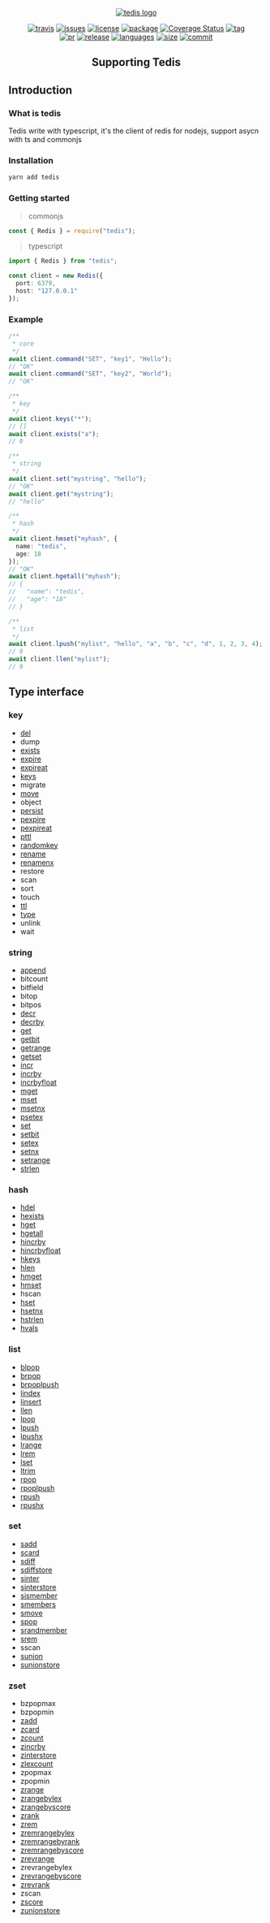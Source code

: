 <p align="center">
  <a href="https://tedis.myour.tech/en" target="_blank" rel="noopener noreferrer"><img src="./doc/.vuepress/public/icons/android-chrome-192x192.png" alt="tedis logo"></a>
</p>

<p align="center">
  <a href="https://travis-ci.org/myour-cc/tedis"><img src="https://img.shields.io/travis/myour-cc/tedis.svg" alt="travis"></a>
  <a href="https://github.com/myour-cc/tedis/issues"><img src="https://img.shields.io/github/issues-raw/myour-cc/tedis.svg" alt="issues"></a>
  <a href="https://github.com/myour-cc/tedis"><img src="https://img.shields.io/github/license/myour-cc/tedis.svg" alt="license"></a>
  <a href="https://www.npmjs.com/package/tedis"><img src="https://img.shields.io/npm/v/tedis.svg" alt="package"></a>
  <a href='https://codecov.io/gh/myour-cc/tedis'><img src='https://img.shields.io/codecov/c/github/myour-cc/tedis.svg' alt='Coverage Status' /></a>
  <a href="javascript:void(0)" ><img src="https://img.shields.io/github/tag/myour-cc/tedis.svg" alt="tag"></a>
  <br>
  <a href="javascript:void(0)" ><img src="https://img.shields.io/github/issues-pr/myour-cc/tedis.svg" alt="pr"></a>
  <a href="javascript:void(0)" ><img src="https://img.shields.io/github/release/myour-cc/tedis.svg" alt="release"></a>
  <a href="javascript:void(0)" ><img src="https://img.shields.io/github/languages/top/myour-cc/tedis.svg" alt="languages"></a>
  <a href="javascript:void(0)" ><img src="https://img.shields.io/github/languages/code-size/myour-cc/tedis.svg" alt="size"></a>
  <a href="javascript:void(0)" ><img src="https://img.shields.io/github/last-commit/myour-cc/tedis.svg" alt="commit"></a>
</p>

<h2 align="center">Supporting Tedis</h2>

## Introduction

### What is tedis

Tedis write with typescript, it's the client of redis for nodejs, support asycn with ts and commonjs

### Installation

```sh
yarn add tedis
```

### Getting started

> commonjs

```js
const { Redis } = require("tedis");
```

> typescript

```ts
import { Redis } from "tedis";
```

```ts
const client = new Redis({
  port: 6379,
  host: "127.0.0.1"
});
```

### Example

```ts
/**
 * core
 */
await client.command("SET", "key1", "Hello");
// "OK"
await client.command("SET", "key2", "World");
// "OK"

/**
 * key
 */
await client.keys("*");
// []
await client.exists("a");
// 0

/**
 * string
 */
await client.set("mystring", "hello");
// "OK"
await client.get("mystring");
// "hello"

/**
 * hash
 */
await client.hmset("myhash", {
  name: "tedis",
  age: 18
});
// "OK"
await client.hgetall("myhash");
// {
//   "name": "tedis",
//   "age": "18"
// }

/**
 * list
 */
await client.lpush("mylist", "hello", "a", "b", "c", "d", 1, 2, 3, 4);
// 9
await client.llen("mylist");
// 9
```

## Type interface

### key

- [del](https://tedis.myour.tech/en/api/key.html#del)
- dump
- [exists](https://tedis.myour.tech/en/api/key.html#exists)
- [expire](https://tedis.myour.tech/en/api/key.html#expire)
- [expireat](https://tedis.myour.tech/en/api/key.html#expireat)
- [keys](https://tedis.myour.tech/en/api/key.html#keys)
- migrate
- [move](https://tedis.myour.tech/en/api/key.html#move)
- object
- [persist](https://tedis.myour.tech/en/api/key.html#persist)
- [pexpire](https://tedis.myour.tech/en/api/key.html#pexpire)
- [pexpireat](https://tedis.myour.tech/en/api/key.html#pexpireat)
- [pttl](https://tedis.myour.tech/en/api/key.html#pttl)
- [randomkey](https://tedis.myour.tech/en/api/key.html#randomkey)
- [rename](https://tedis.myour.tech/en/api/key.html#rename)
- [renamenx](https://tedis.myour.tech/en/api/key.html#renamenx)
- restore
- scan
- sort
- touch
- [ttl](https://tedis.myour.tech/en/api/key.html#ttl)
- [type](https://tedis.myour.tech/en/api/key.html#type)
- unlink
- wait

### string

- [append](https://tedis.myour.tech/en/api/string.html#append)
- bitcount
- bitfield
- bitop
- bitpos
- [decr](https://tedis.myour.tech/en/api/string.html#decr)
- [decrby](https://tedis.myour.tech/en/api/string.html#decrby)
- [get](https://tedis.myour.tech/en/api/string.html#get)
- [getbit](https://tedis.myour.tech/en/api/string.html#getbit)
- [getrange](https://tedis.myour.tech/en/api/string.html#getrange)
- [getset](https://tedis.myour.tech/en/api/string.html#getset)
- [incr](https://tedis.myour.tech/en/api/string.html#incr)
- [incrby](https://tedis.myour.tech/en/api/string.html#incrby)
- [incrbyfloat](https://tedis.myour.tech/en/api/string.html#incrbyfloat)
- [mget](https://tedis.myour.tech/en/api/string.html#mget)
- [mset](https://tedis.myour.tech/en/api/string.html#mset)
- [msetnx](https://tedis.myour.tech/en/api/string.html#msetnx)
- [psetex](https://tedis.myour.tech/en/api/string.html#psetex)
- [set](https://tedis.myour.tech/en/api/string.html#set)
- [setbit](https://tedis.myour.tech/en/api/string.html#setbit)
- [setex](https://tedis.myour.tech/en/api/string.html#setex)
- [setnx](https://tedis.myour.tech/en/api/string.html#setnx)
- [setrange](https://tedis.myour.tech/en/api/string.html#setrange)
- [strlen](https://tedis.myour.tech/en/api/string.html#strlen)

### hash

- [hdel](https://tedis.myour.tech/en/api/hash.html#hdel)
- [hexists](https://tedis.myour.tech/en/api/hash.html#hexists)
- [hget](https://tedis.myour.tech/en/api/hash.html#hget)
- [hgetall](https://tedis.myour.tech/en/api/hash.html#hgetall)
- [hincrby](https://tedis.myour.tech/en/api/hash.html#hincrby)
- [hincrbyfloat](https://tedis.myour.tech/en/api/hash.html#hincrbyfloat)
- [hkeys](https://tedis.myour.tech/en/api/hash.html#hkeys)
- [hlen](https://tedis.myour.tech/en/api/hash.html#hlen)
- [hmget](https://tedis.myour.tech/en/api/hash.html#hmget)
- [hmset](https://tedis.myour.tech/en/api/hash.html#hmset)
- hscan
- [hset](https://tedis.myour.tech/en/api/hash.html#hset)
- [hsetnx](https://tedis.myour.tech/en/api/hash.html#hsetnx)
- [hstrlen](https://tedis.myour.tech/en/api/hash.html#hstrlen)
- [hvals](https://tedis.myour.tech/en/api/hash.html#hvals)

### list

- [blpop](https://tedis.myour.tech/en/api/list.html#blpop)
- [brpop](https://tedis.myour.tech/en/api/list.html#brpop)
- [brpoplpush](https://tedis.myour.tech/en/api/list.html#brpoplpush)
- [lindex](https://tedis.myour.tech/en/api/list.html#lindex)
- [linsert](https://tedis.myour.tech/en/api/list.html#linsert)
- [llen](https://tedis.myour.tech/en/api/list.html#llen)
- [lpop](https://tedis.myour.tech/en/api/list.html#lpop)
- [lpush](https://tedis.myour.tech/en/api/list.html#lpush)
- [lpushx](https://tedis.myour.tech/en/api/list.html#lpushx)
- [lrange](https://tedis.myour.tech/en/api/list.html#lrange)
- [lrem](https://tedis.myour.tech/en/api/list.html#lrem)
- [lset](https://tedis.myour.tech/en/api/list.html#lset)
- [ltrim](https://tedis.myour.tech/en/api/list.html#ltrim)
- [rpop](https://tedis.myour.tech/en/api/list.html#rpop)
- [rpoplpush](https://tedis.myour.tech/en/api/list.html#rpoplpush)
- [rpush](https://tedis.myour.tech/en/api/list.html#rpush)
- [rpushx](https://tedis.myour.tech/en/api/list.html#rpushx)

### set

- [sadd](https://tedis.myour.tech/en/api/set.html#sadd)
- [scard](https://tedis.myour.tech/en/api/set.html#scard)
- [sdiff](https://tedis.myour.tech/en/api/set.html#sdiff)
- [sdiffstore](https://tedis.myour.tech/en/api/set.html#sdiffstore)
- [sinter](https://tedis.myour.tech/en/api/set.html#sinter)
- [sinterstore](https://tedis.myour.tech/en/api/set.html#sinterstore)
- [sismember](https://tedis.myour.tech/en/api/set.html#sismember)
- [smembers](https://tedis.myour.tech/en/api/set.html#smembers)
- [smove](https://tedis.myour.tech/en/api/set.html#smove)
- [spop](https://tedis.myour.tech/en/api/set.html#spop)
- [srandmember](https://tedis.myour.tech/en/api/set.html#srandmember)
- [srem](https://tedis.myour.tech/en/api/set.html#srem)
- sscan
- [sunion](https://tedis.myour.tech/en/api/set.html#sunion)
- [sunionstore](https://tedis.myour.tech/en/api/set.html#sunionstore)

### zset

- bzpopmax
- bzpopmin
- [zadd](https://tedis.myour.tech/en/api/zset.html#zadd)
- [zcard](https://tedis.myour.tech/en/api/zset.html#zcard)
- [zcount](https://tedis.myour.tech/en/api/zset.html#zcount)
- [zincrby](https://tedis.myour.tech/en/api/zset.html#zincrby)
- [zinterstore](https://tedis.myour.tech/en/api/zset.html#zinterstore)
- [zlexcount](https://tedis.myour.tech/en/api/zset.html#zlexcount)
- zpopmax
- zpopmin
- [zrange](https://tedis.myour.tech/en/api/zset.html#zrange)
- [zrangebylex](https://tedis.myour.tech/en/api/zset.html#zrangebylex)
- [zrangebyscore](https://tedis.myour.tech/en/api/zset.html#zrangebyscore)
- [zrank](https://tedis.myour.tech/en/api/zset.html#zrank)
- [zrem](https://tedis.myour.tech/en/api/zset.html#zrem)
- [zremrangebylex](https://tedis.myour.tech/en/api/zset.html#zremrangebylex)
- [zremrangebyrank](https://tedis.myour.tech/en/api/zset.html#zremrangebyrank)
- [zremrangebyscore](https://tedis.myour.tech/en/api/zset.html#zremrangebyscore)
- [zrevrange](https://tedis.myour.tech/en/api/zset.html#zrevrange)
- zrevrangebylex
- [zrevrangebyscore](https://tedis.myour.tech/en/api/zset.html#zrevrangebyscore)
- [zrevrank](https://tedis.myour.tech/en/api/zset.html#zrevrank)
- zscan
- [zscore](https://tedis.myour.tech/en/api/zset.html#zscore)
- [zunionstore](https://tedis.myour.tech/en/api/zset.html#zunionstore)
